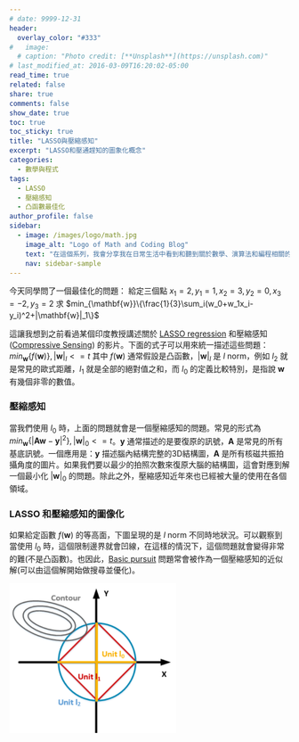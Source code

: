 ```yaml
---
# date: 9999-12-31
header:
  overlay_color: "#333"
#   image: 
  # caption: "Photo credit: [**Unsplash**](https://unsplash.com)"
# last_modified_at: 2016-03-09T16:20:02-05:00
read_time: true
related: false
share: true
comments: false
show_date: true
toc: true
toc_sticky: true
title: "LASSO與壓縮感知"
excerpt: "LASSO和壓通趕知的圖象化概念"
categories:
  - 數學與程式
tags:
  - LASSO
  - 壓縮感知
  - 凸函數最佳化
author_profile: false
sidebar:
  - image: /images/logo/math.jpg
    image_alt: "Logo of Math and Coding Blog"
    text: "在這個系列，我會分享我在日常生活中看到和聽到關於數學、演算法和編程相關的知識。我的文章可能需要一些背景知識，但我會盡可能地以清晰且易懂的方式呈現，讓讀者可以從中獲得啟發和新的想法。如果你對我的文章有任何問題或建議，歡迎隨時寄信給我，我非常樂意和你討論。期待能與你一同成長！"
    nav: sidebar-sample
---
```

今天同學問了一個最佳化的問題：
給定三個點 $x_1=2,y_1=1,x_2=3,y_2=0,x_3=-2,y_3=2$
求 $min_{\mathbf{w}}\{\frac{1}{3}\sum_i(w_0+w_1x_i-y_i)^2+|\mathbf{w}|_1\}$

這讓我想到之前看過某個印度教授講述關於 [LASSO regression](https://en.wikipedia.org/wiki/Lasso_(statistics)) 和壓縮感知 ([Compressive Sensing](https://en.wikipedia.org/wiki/Compressed_sensing)) 的影片。下面的式子可以用來統一描述這些問題：
$min_{\mathbf{w}}\{f(\mathbf{w})\}, |\mathbf{w}|_l<=t$
其中 $f(\mathbf{w})$ 通常假設是凸函數，$|\mathbf{w}|_l$ 是 $l$ norm，例如 $l_2$ 就是常見的歐式距離，$l_1$ 就是全部的絕對值之和，而 $l_0$ 的定義比較特別，是指說 $\mathbf{w}$ 有幾個非零的數值。

### 壓縮感知
當我們使用 $l_0$ 時，上面的問題就會是一個壓縮感知的問題。常見的形式為 $min_{\mathbf{w}}\{|\mathbf{A}\mathbf{w}-\mathbf{y}|^2\}, |\mathbf{w}|_0<=t$。$\mathbf{y}$ 通常描述的是要復原的訊號，$\mathbf{A}$ 是常見的所有基底訊號。一個應用是：$\mathbf{y}$ 描述腦內結構完整的3D結構圖，$\mathbf{A}$ 是所有核磁共振拍攝角度的圖片。如果我們要以最少的拍照次數來復原大腦的結構圖，這會對應到解一個最小化 $|\mathbf{w}|_0$ 的問題。除此之外，壓縮感知近年來也已經被大量的使用在各個領域。

### LASSO 和壓縮感知的圖像化
如果給定函數 $f(\mathbf{w})$ 的等高面，下圖呈現的是 $l$ norm 不同時地狀況。可以觀察到當使用 $l_0$ 時，這個限制邊界就會凹線，在這樣的情況下，這個問題就會變得非常的難(不是凸函數)。也因此，[Basic pursuit](https://en.wikipedia.org/wiki/Basis_pursuit) 問題常會被作為一個壓縮感知的近似解(可以由這個解開始做搜尋並優化)。

<img src="/images/post_wireless/lnorm.png" alt="L-norm with objective function contour illustation" width=300>